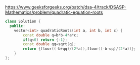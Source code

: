 https://www.geeksforgeeks.org/batch/dsa-4/track/DSASP-Mathematics/problem/quadratic-equation-roots

```cpp
class Solution {
  public:
    vector<int> quadraticRoots(int a, int b, int c) {
        const double q=b*b-4*a*c;
        if(q<0) return {-1};
        const double qq=sqrt(q);
        return {floor((-b+qq)/(2*a)),floor((-b-qq)/(2*a))};
    }
};
```
